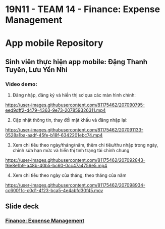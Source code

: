 # 19N11 - TEAM 14 - Finance: Expense Management
# App mobile Repository

## Sinh viên thực hiện app mobile: Đặng Thanh Tuyên, Lưu Yến Nhi 

### Video demo:

1. Đăng nhập, đăng ký và hiển thị sơ qua các màn hình chính:

https://user-images.githubusercontent.com/81175462/207090795-eed9dff2-d479-4363-9e73-207859326311.mp4

2. Cập nhật thông tin, thay đổi mật khẩu và đăng nhập lại:

https://user-images.githubusercontent.com/81175462/207091133-0528a1ba-aadf-45fe-b18f-6342201ebc74.mp4

3. Xem chi tiêu theo ngày/tháng/năm, thêm chi tiêu/thu nhập trong ngày, chỉnh sửa hạn mức và hiển thị tình trạng tài chính chung

https://user-images.githubusercontent.com/81175462/207092843-f6e8e1b9-a48b-40b5-bc60-0cc47a4756e5.mp4

4. Xem chi tiêu theo ngày của tháng, theo tháng của năm

https://user-images.githubusercontent.com/81175462/207098934-cc60011c-c0d1-4f23-bca5-4e4abfd30f45.mov

## Slide deck

### [Finance: Expense Management](https://www.canva.com/design/DAFUpWKO-go/FyqJjsdAkKqirmMqcUCFPA/edit?utm_content=DAFUpWKO-go&utm_campaign=designshare&utm_medium=link2&utm_source=sharebutton&fbclid=IwAR0hfuxsfr5cYSywOTjhMYPrl4vTutWrwQX4rRfhF8oBPhnmAy5Y6kpAoiM)

